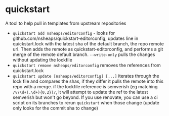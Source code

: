 # quickstart
A  tool to help pull in templates from upstream repositories

* `quickstart add nsheaps/editorconfig` - looks for github.com/nsheaps/quickstart-editorconfig, updates line in quickstart.lock with the latest sha of the default branch, the repo remote url. Then adds the remote as quickstart-editorconfig, and performs a git merge of the remote default branch. `--write-only` pulls the changes without updating the lockfile
* `quickstart remove nsheaps/editorconfig` removes the references from quickstart.lock
* `quickstart update [nsheaps/editorconfig] [...]` iterates through the lock file and compares the shas, if they differ it pulls the remote into this repo with a merge. if the lockfile reference is semverish (eg matching `/v?\d+(.\d+){0,2})/`, it will attempt to update the ref to the latest semverish but won't go beyond. If you use renovate, you can use a ci script on its branches to rerun `quickstart` when those change (update only looks for the commit sha to change)
